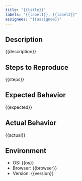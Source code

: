 ```yaml
---
title: "{{title}}"
labels: "{{label1}}, {{label2}}"
assignees: "{{assignee}}"
---
```


## Description
{{description}}

## Steps to Reproduce
{{steps}}

## Expected Behavior
{{expected}}

## Actual Behavior
{{actual}}

## Environment
- OS: {{os}}
- Browser: {{browser}}
- Version: {{version}} 